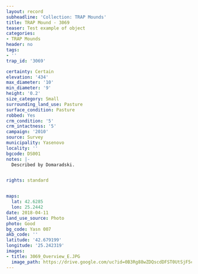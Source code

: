 ```yaml
---
layout: record
subheadline: 'Collection: TRAP Mounds'
title: TRAP Mound - 3069
teaser: Test example of object
categories:
- TRAP Mounds
header: no
tags:
- ''
trap_id: '3069'

certainty: Certain
elevation: '434'
max_diameter: '10'
min_diameter: '9'
height: '0.2'
size_category: Small
surrounding_land_use: Pasture
surface_condition: Pasture
robbed: Yes
crm_condition: '5'
crm_intactness: '5'
campaign: '2010'
source: Survey
municipality: Yasenovo
locality: ''
bgcode: DS001
notes: |-
  Described by Domaradski.


rights: standard


maps:
  lat: 42.6285
  lon: 25.2442
date: 2018-04-11
land_use_source: Photo
photo: Good
bg_code: Yasn 007
akb_code: ''
latitude: '42.679199'
longitude: '25.242319'
images:
- title: 3069_Overview_E.JPG
  image_path: https://drive.google.com/uc?id=0B3Rg88wZDQscdDFST0UtSjF5cG8
---
```

